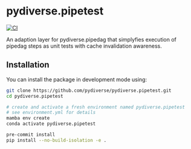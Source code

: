 # pydiverse.pipetest

[![CI](https://github.com/pydiverse/pydiverse.pipetest/actions/workflows/ci.yml/badge.svg)](https://github.com/pydiverse/pydiverse.pipetest/actions/workflows/ci.yml)

An adaption layer for pydiverse.pipedag that simplyfies execution of pipedag steps as unit tests with cache invalidation awareness.

## Installation

You can install the package in development mode using:

```bash
git clone https://github.com/pydiverse/pydiverse.pipetest.git
cd pydiverse.pipetest

# create and activate a fresh environment named pydiverse.pipetest
# see environment.yml for details
mamba env create
conda activate pydiverse.pipetest

pre-commit install
pip install --no-build-isolation -e .
```
